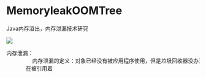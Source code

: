# MemoryleakOOMTree
Java内存溢出，内存泄漏技术研究

![](https://i.imgur.com/TS9OxVj.png)

<pre>
内存泄漏：
        内存泄漏的定义：对象已经没有被应用程序使用，但是垃圾回收器没办法移除它们，因为还
      在被引用着
</pre>